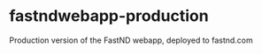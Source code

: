 fastndwebapp-production
=======================

Production version of the FastND webapp, deployed to fastnd.com